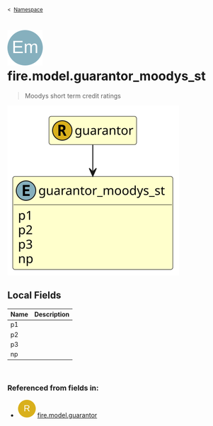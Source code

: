 <sub>&lt;&nbsp; [Namespace](index.md)</sub>
# <img src='images/enumType-lg.svg'/> fire.model.guarantor_moodys_st
>  
>Moodys short term credit ratings
> 
<img src='images/fire.model.guarantor_moodys_st.svg'/>


## Local Fields


| Name        | Description |
| ----------- | ----------- |
| p1 |   |
| p2 |   |
| p3 |   |
| np |   |

<br/>

### Referenced from fields in:
- <img src='images/recordType.svg'/> [fire.model.guarantor](UDT-fire.model.guarantor.md)
